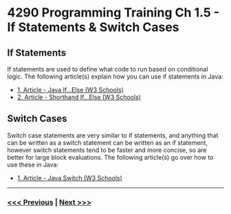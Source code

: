 # 4290 Programming Training Ch 1.5 - If Statements & Switch Cases
## If Statements
If statements are used to define what code to run based on conditional logic. The following article(s) explain how you can use if statements in Java:
- [1. Article - Java If...Else (W3 Schools)](https://www.w3schools.com/java/java_conditions.asp)
- [2. Article - Shorthand If...Else (W3 Schools)](https://www.w3schools.com/java/java_conditions_shorthand.asp)

## Switch Cases
Switch case statements are very similar to if statements, and anything that can be written as a switch statement can be written as an if statement, however switch statements tend to be faster and more concise, so are better for large block evaluations. The following article(s) go over how to use these in Java:
- [1. Article - Java Switch (W3 Schools)](https://www.w3schools.com/java/java_switch.asp)

---

### [<<< Previous](./4_methods.md) | [Next >>>](./6_object_oriented_basics.md)